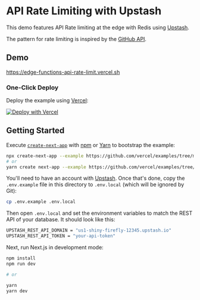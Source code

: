 # API Rate Limiting with Upstash

This demo features API Rate limiting at the edge with Redis using [Upstash](https://upstash.com/).

The pattern for rate limiting is inspired by the [GitHub API](https://docs.github.com/en/rest/overview/resources-in-the-rest-api#rate-limiting).

## Demo

https://edge-functions-api-rate-limit.vercel.sh

### One-Click Deploy

Deploy the example using [Vercel](https://vercel.com?utm_source=github&utm_medium=readme):

[![Deploy with Vercel](https://vercel.com/button)](https://vercel.com/new/clone?repository-url=https://github.com/vercel/examples/tree/main/edge-functions/api-rate-limit&env=UPSTASH_REST_API_DOMAIN,UPSTASH_REST_API_TOKEN&project-name=api-rate-limit&repository-name=api-rate-limit)

## Getting Started

Execute [`create-next-app`](https://github.com/vercel/next.js/tree/canary/packages/create-next-app) with [npm](https://docs.npmjs.com/cli/init) or [Yarn](https://yarnpkg.com/lang/en/docs/cli/create/) to bootstrap the example:

```bash
npx create-next-app --example https://github.com/vercel/examples/tree/main/edge-functions/api-rate-limit api-rate-limit
# or
yarn create next-app --example https://github.com/vercel/examples/tree/main/edge-functions/api-rate-limit api-rate-limit
```

You'll need to have an account with [Upstash](https://upstash.com/). Once that's done, copy the `.env.example` file in this directory to `.env.local` (which will be ignored by Git):

```bash
cp .env.example .env.local
```

Then open `.env.local` and set the environment variables to match the REST API of your database. It should look like this:

```bash
UPSTASH_REST_API_DOMAIN = "us1-shiny-firefly-12345.upstash.io"
UPSTASH_REST_API_TOKEN = "your-api-token"
```

Next, run Next.js in development mode:

```bash
npm install
npm run dev

# or

yarn
yarn dev
```
